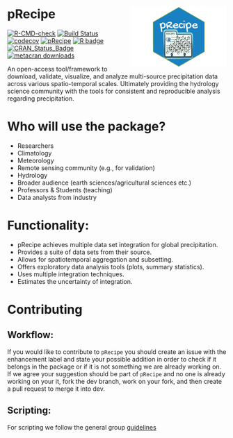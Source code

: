 # pRecipe <img src='man/figures/logo.png' align="right" height="139" />

<!-- badges: start -->
[![R-CMD-check](https://github.com/MiRoVaGo/pRecipe/workflows/R-CMD-check/badge.svg)](https://github.com/MiRoVaGo/pRecipe/actions)
[![Build Status](https://travis-ci.com/MiRoVaGo/pRecipe.svg?branch=master)](https://travis-ci.com/MiRoVago/pRecipe)
[![codecov](https://codecov.io/gh/MiRoVaGo/pRecipe/branch/master/graph/badge.svg)](https://travis-ci.com/github/MiRoVaGo/pRecipe)
[![pRecipe](https://img.shields.io/badge/pRecipe-ready%20to%20use-brightgreen)](https://github.com/MiRoVaGo/pRecipe)
[![R badge](https://img.shields.io/badge/build%20with-%E2%99%A5%20and%20R-blue)](https://github.com/MiRoVaGo/pRecipe)
[![CRAN_Status_Badge](https://www.r-pkg.org/badges/version/pRecipe)](https://cran.r-project.org/package=pRecipe)
[![metacran downloads](https://cranlogs.r-pkg.org/badges/pRecipe)](https://cran.r-project.org/package=pRecipe)
<!-- badges: end -->

An open-access tool/framework to download, validate, visualize, and analyze multi-source precipitation data across various spatio-temporal scales. Ultimately providing the hydrology science community with the tools for consistent and reproducible analysis regarding precipitation.

# Who will use the package? 

* Researchers
* Climatology
* Meteorology
* Remote sensing community (e.g., for validation)
* Hydrology
* Broader audience (earth sciences/agricultural sciences etc.)
* Professors & Students (teaching)
* Data analysts from industry

# Functionality: 

* pRecipe achieves multiple data set integration for global precipitation.
* Provides a suite of data sets from their source.
* Allows for spatiotemporal aggregation and subsetting.
* Offers exploratory data analysis tools (plots, summary statistics).
* Uses multiple integration techniques.
* Estimates the uncertainty of integration.

# Contributing
## Workflow:

If you would like to contribute to `pRecipe` you should create an issue with the
enhancement label and state your possible addition in order to check if it 
belongs in the package or if it is not something we are already working on. If 
we agree your suggestion should be part of `pRecipe` and no one is already 
working on your it, fork the dev branch, work on your fork, and then create a 
pull request to merge it into dev.

## Scripting:

For scripting we follow the general group [guidelines](https://github.com/MiRoVaGo/pRecipe/blob/dev/CONTRIBUTING.md)
